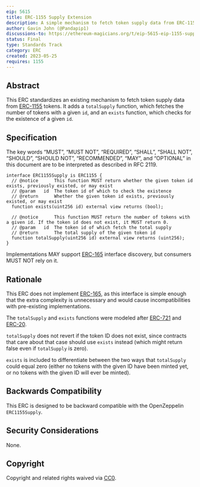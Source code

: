 ```yaml
---
eip: 5615
title: ERC-1155 Supply Extension
description: A simple mechanism to fetch token supply data from ERC-1155 tokens
author: Gavin John (@Pandapip1)
discussions-to: https://ethereum-magicians.org/t/eip-5615-eip-1155-supply-extension/10732
status: Final
type: Standards Track
category: ERC
created: 2023-05-25
requires: 1155
---
```


## Abstract

This ERC standardizes an existing mechanism to fetch token supply data from [ERC-1155](./eip-1155.md) tokens. It adds a `totalSupply` function, which fetches the number of tokens with a given `id`, and an `exists` function, which checks for the existence of a given `id`.

## Specification

The key words “MUST”, “MUST NOT”, “REQUIRED”, “SHALL”, “SHALL NOT”, “SHOULD”, “SHOULD NOT”, “RECOMMENDED”, “MAY”, and “OPTIONAL” in this document are to be interpreted as described in RFC 2119.

```solidity
interface ERC1155Supply is ERC1155 {
  // @notice      This function MUST return whether the given token id exists, previously existed, or may exist
  // @param   id  The token id of which to check the existence
  // @return      Whether the given token id exists, previously existed, or may exist
  function exists(uint256 id) external view returns (bool);

  // @notice      This function MUST return the number of tokens with a given id. If the token id does not exist, it MUST return 0.
  // @param   id  The token id of which fetch the total supply
  // @return      The total supply of the given token id
  function totalSupply(uint256 id) external view returns (uint256);
}
```

Implementations MAY support [ERC-165](./eip-165.md) interface discovery, but consumers MUST NOT rely on it.

## Rationale

This ERC does not implement [ERC-165](./eip-165.md), as this interface is simple enough that the extra complexity is unnecessary and would cause incompatibilities with pre-existing implementations.

The `totalSupply` and `exists` functions were modeled after [ERC-721](./eip-721.md) and [ERC-20](./eip-20.md).

`totalSupply` does not revert if the token ID does not exist, since contracts that care about that case should use `exists` instead (which might return false even if `totalSupply` is zero).

`exists` is included to differentiate between the two ways that `totalSupply` could equal zero (either no tokens with the given ID have been minted yet, or no tokens with the given ID will ever be minted).

## Backwards Compatibility

This ERC is designed to be backward compatible with the OpenZeppelin `ERC1155Supply`.

## Security Considerations

None.

## Copyright

Copyright and related rights waived via [CC0](../LICENSE.md).
